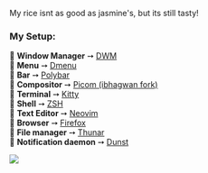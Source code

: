 My rice isnt as good as jasmine's, but its still tasty!

### My Setup:
💠 **Window Manager** ➙ [DWM](https://dwm.suckless.org)  
💠 **Menu** ➙ [Dmenu](https://tools.suckless.org/dmenu/)  
💠 **Bar** ➙ [Polybar](https://github.com/polybar/polybar)  
💠 **Compositor** ➙ [Picom (ibhagwan fork)](https://github.com/ibhagwan/picom)  
💠 **Terminal** ➙ [Kitty](https://github.com/kovidgoyal/kitty)  
💠 **Shell** ➙ [ZSH](https://zsh.sourceforge.io/)  
💠 **Text Editor** ➙ [Neovim](https://neovim.io/)  
💠 **Browser** ➙ [Firefox](https://www.mozilla.org/en-US/)  
💠 **File manager** ➙ [Thunar](https://gitlab.xfce.org/xfce/thunar)  
💠 **Notification daemon** ➙ [Dunst](https://github.com/dunst-project/dunst)  

![](https://github.com/madison-craig/dotfiles/blob/main/screenshot-01.png?raw=true)  
